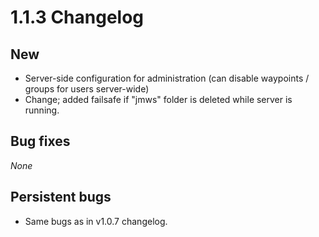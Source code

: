 # 1.1.3 Changelog

## New

- Server-side configuration for administration (can disable waypoints / groups for users server-wide)
- Change; added failsafe if "jmws" folder is deleted while server is running.

## Bug fixes

*None*

## Persistent bugs

- Same bugs as in v1.0.7 changelog.


